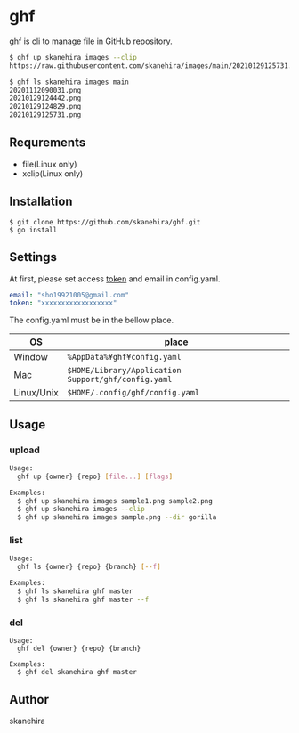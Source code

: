 # ghf
ghf is cli to manage file in GitHub repository.

```sh
$ ghf up skanehira images --clip
https://raw.githubusercontent.com/skanehira/images/main/20210129125731.png?token=AB4F5T5GEVU3VYFT5CWI2ILACOD6Q

$ ghf ls skanehira images main
20201112090031.png
20210129124442.png
20210129124829.png
20210129125731.png
```

## Requrements
- file(Linux only)
- xclip(Linux only)

## Installation
```
$ git clone https://github.com/skanehira/ghf.git
$ go install
```

## Settings
At first, please set access [token](https://docs.github.com/en/github/authenticating-to-github/creating-a-personal-access-token) and email in config.yaml.

```yaml
email: "sho19921005@gmail.com"
token: "xxxxxxxxxxxxxxxxxx"
```

The config.yaml must be in the bellow place.

| OS         | place                                               |
|------------|-----------------------------------------------------|
| Window     | `%AppData%¥ghf¥config.yaml`                         |
| Mac        | `$HOME/Library/Application Support/ghf/config.yaml` |
| Linux/Unix | `$HOME/.config/ghf/config.yaml`                     |

## Usage

### upload

```sh
Usage:
  ghf up {owner} {repo} [file...] [flags]

Examples:
  $ ghf up skanehira images sample1.png sample2.png
  $ ghf up skanehira images --clip
  $ ghf up skanehira images sample.png --dir gorilla
```

### list

```sh
Usage:
  ghf ls {owner} {repo} {branch} [--f]

Examples:
  $ ghf ls skanehira ghf master
  $ ghf ls skanehira ghf master --f
```

### del

```Sh
Usage:
  ghf del {owner} {repo} {branch}

Examples:
  $ ghf del skanehira ghf master
```

## Author
skanehira
